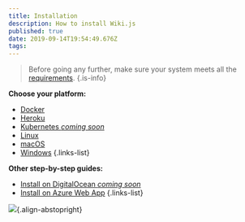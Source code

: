 ```yaml
---
title: Installation
description: How to install Wiki.js
published: true
date: 2019-09-14T19:54:49.676Z
tags: 
---
```


> Before going any further, make sure your system meets all the [requirements](/install/requirements).
{.is-info}

**Choose your platform:**
- [Docker](/install/docker)
- [Heroku](/install/heroku)
- [Kubernetes *coming soon*](/install/kubernetes)
- [Linux](/install/linux)
- [macOS](/install/macos)
- [Windows](/install/windows)
{.links-list}

**Other step-by-step guides:**
- [Install on DigitalOcean *coming soon*](/install/digitalocean)
- [Install on Azure Web App](/install/azurewebapp)
{.links-list}

![](https://a.icons8.com/ajlQdsfa/FZhYWV/svg.svg){.align-abstopright}